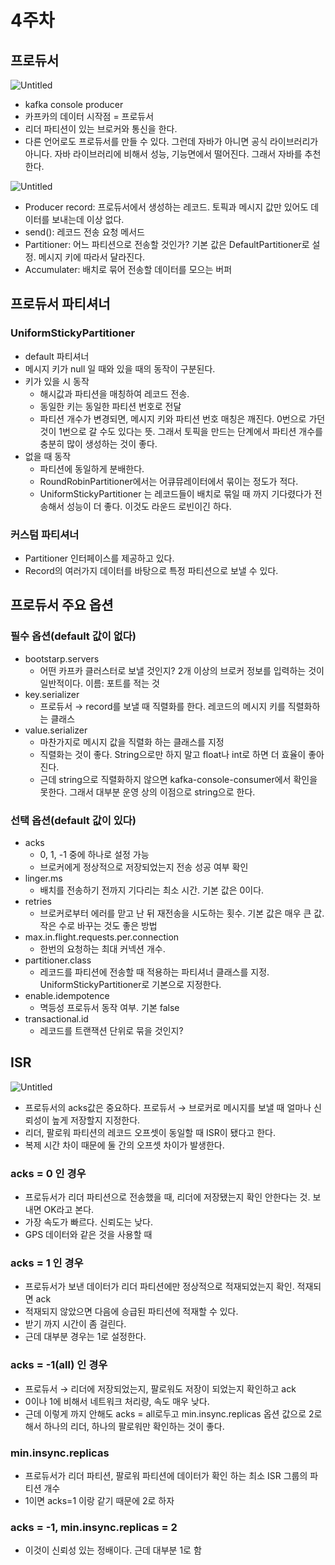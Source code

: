 # 4주차

## 프로듀서

![Untitled](https://file.notion.so/f/f/19f14110-c29c-496f-9b95-062969c86b08/c2123213-2e10-40af-b006-3ab73ff5d67b/Untitled.png?id=665e4836-f51a-4d17-8a71-99882dcd3308&table=block&spaceId=19f14110-c29c-496f-9b95-062969c86b08&expirationTimestamp=1712152800000&signature=ZmX7GpMWUKIlnAHTUufSIPJLhMSjQU-LguOz_eewjok&downloadName=Untitled.png)

- kafka console producer
- 카프카의 데이터 시작점 = 프로듀서
- 리더 파티션이 있는 브로커와 통신을 한다.
- 다른 언어로도 프로듀서를 만들 수 있다. 그런데 자바가 아니면 공식 라이브러리가 아니다. 자바 라이브러리에 비해서 성능, 기능면에서 떨어진다. 그래서 자바를 추천한다.

![Untitled](https://file.notion.so/f/f/19f14110-c29c-496f-9b95-062969c86b08/5623b59d-b893-4560-bc26-8142b429f27b/Untitled.png?id=d356f36f-d2a5-4ed6-ab5c-81a4245b30a4&table=block&spaceId=19f14110-c29c-496f-9b95-062969c86b08&expirationTimestamp=1712152800000&signature=aSnbdCItsNlGs1wmHQrysUZc2q4UwsiCExL2uOXFXVw&downloadName=Untitled.png)

- Producer record: 프로듀서에서 생성하는 레코드.  토픽과 메시지 값만 있어도 데이터를 보내는데 이상 없다.
- send(): 레코드 전송 요청 메서드
- Partitioner: 어느 파티션으로 전송할 것인가? 기본 값은 DefaultPartitioner로 설정. 메시지 키에 따라서 달라진다.
- Accumulater: 배치로 묶어 전송할 데이터를 모으는 버퍼

## 프로듀서 파티셔너

### UniformStickyPartitioner

- default 파티셔너
- 메시지 키가 null 일 때와 있을 때의 동작이 구분된다.
- 키가 있을 시 동작
    - 해시값과 파티션을 매칭하여 레코드 전송.
    - 동일한 키는 동일한 파티션 번호로 전달
    - 파티션 개수가 변경되면,  메시지 키와 파티션 번호 매칭은 깨진다.  0번으로 가던 것이 1번으로 갈 수도 있다는 뜻. 그래서 토픽을 만드는 단계에서 파티션 개수를 충분히 많이 생성하는 것이 좋다.
- 없을 때 동작
    - 파티션에 동일하게 분배한다.
    - RoundRobinPartitioner에서는 어큐뮤레이터에서 묶이는 정도가 적다.
    - UniformStickyPartitioner 는 레코드들이 배치로 묶일 때 까지 기다렸다가 전송해서 성능이 더 좋다. 이것도 라운드 로빈이긴 하다.

### 커스텀 파티셔너

- Partitioner 인터페이스를 제공하고 있다.
- Record의 여러가지 데이터를 바탕으로 특정 파티션으로 보낼 수 있다.

## 프로듀서 주요 옵션

### 필수 옵션(default 값이 없다)

- bootstarp.servers
    - 어떤 카프카 클러스터로 보낼 것인지? 2개 이상의 브로커 정보를 입력하는 것이 일반적이다. 이름: 포트를 적는 것
- key.serializer
    - 프로듀서 → record를 보낼 때 직렬화를 한다. 레코드의 메시지 키를 직렬화하는 클래스
- value.serializer
    - 마찬가지로 메시지 값을 직렬화 하는 클래스를 지정
    - 직렬화는 것이 좋다. String으로만 하지 말고 float나 int로 하면 더 효율이 좋아진다.
    - 근데 string으로 직렬화하지 않으면 kafka-console-consumer에서 확인을 못한다. 그래서 대부분 운영 상의 이점으로 string으로 한다.

### 선택 옵션(default 값이 있다)

- acks
    - 0, 1, -1 중에 하나로 설정 가능
    - 브로커에게 정상적으로 저장되었는지 전송 성공 여부 확인
- linger.ms
    - 배치를 전송하기 전까지 기다리는 최소 시간. 기본 값은 0이다.
- retries
    - 브로커로부터 에러를 맏고 난 뒤 재전송을 시도하는 횟수. 기본 값은 매우 큰 값. 작은 수로 바꾸는 것도 좋은 방법
- max.in.flight.requests.per.connection
    - 한번의 요청하는 최대 커넥션 개수.
- partitioner.class
    - 레코드를 파티션에 전송할 때 적용하는 파티셔너 클래스를 지정. UniformStickyPartitioner로 기본으로 지정한다.
- enable.idempotence
    - 멱등성 프로듀서 동작 여부. 기본 false
- transactional.id
    - 레코드를 트랜잭션 단위로 묶을 것인지?

## ISR

![Untitled](https://file.notion.so/f/f/19f14110-c29c-496f-9b95-062969c86b08/22a7dbd1-d41a-4758-b20c-adb055d73174/Untitled.png?id=22e2ea40-abd4-488f-9e8d-0e260565a744&table=block&spaceId=19f14110-c29c-496f-9b95-062969c86b08&expirationTimestamp=1712152800000&signature=LgZX4TficV4uprQlIEHhKXNf0GdXzLQLrTCFTQr0f-4&downloadName=Untitled.png)

- 프로듀서의 acks값은 중요하다.  프로듀서 → 브로커로 메시지를 보낼 때 얼마나 신뢰성이 높게 저장할지 지정한다.
- 리더, 팔로워 파티션의 레코드 오프셋이 동일할 때 ISR이 됐다고 한다.
- 복제 시간 차이 때문에 둘 간의 오프셋 차이가 발생한다.

### acks = 0 인 경우

- 프로듀서가 리더 파티션으로 전송했을 때,  리더에 저장됐는지 확인 안한다는 것. 보내면 OK라고 본다.
- 가장 속도가 빠르다. 신뢰도는 낮다.
- GPS 데이터와 같은 것을 사용할 때

### acks = 1 인 경우

- 프로듀서가 보낸 데이터가 리더 파티션에만 정상적으로 적재되었는지 확인. 적재되면 ack
- 적재되지 않았으면 다음에 승급된 파티션에 적재할 수 있다.
- 받기 까지 시간이 좀 걸린다.
- 근데 대부분 경우는 1로 설정한다.

### acks = -1(all) 인 경우

- 프로듀서 → 리더에 저장되었는지, 팔로워도 저장이 되었는지 확인하고 ack
- 0이나 1에 비해서 네트워크 처리량, 속도 매우 낮다.
- 근데 이렇게 까지 안해도 acks = all로두고 min.insync.replicas 옵션 값으로 2로 해서 하나의 리더, 하나의 팔로워만 확인하는 것이 좋다.

### min.insync.replicas

- 프로듀서가 리더 파티션, 팔로워 파티션에 데이터가 확인 하는 최소 ISR 그룹의 파티션 개수
- 1이면 acks=1 이랑 같기 때문에 2로 하자

### acks = -1, min.insync.replicas = 2

- 이것이 신뢰성 있는 정배이다. 근데 대부분 1로 함